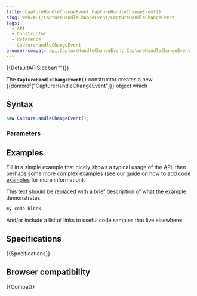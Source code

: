 ```yaml
---
title: CaptureHandleChangeEvent.CaptureHandleChangeEvent()
slug: Web/API/CaptureHandleChangeEvent/CaptureHandleChangeEvent
tags:
  - API
  - Constructor
  - Reference
  - CaptureHandleChangeEvent
browser-compat: api.CaptureHandleChangeEvent.CaptureHandleChangeEvent
---
```

{{DefaultAPISidebar("")}}

The **`CaptureHandleChangeEvent()`** constructor creates a new {{domxref("CaptureHandleChangeEvent")}} object which 

## Syntax

```js
new CaptureHandleChangeEvent();
```

### Parameters



## Examples

Fill in a simple example that nicely shows a typical usage of the API, then perhaps some more complex examples (see our guide on how to add [code examples](/en-US/docs/MDN/Contribute/Structures/Code_examples) for more information).

This text should be replaced with a brief description of what the example demonstrates.

```js
my code block
```

And/or include a list of links to useful code samples that live elsewhere:

## Specifications

{{Specifications}}

## Browser compatibility

{{Compat}}

